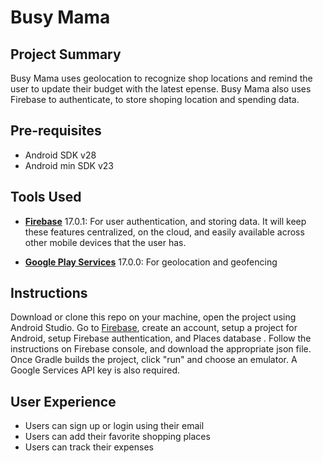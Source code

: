 # Busy Mama

## Project Summary

Busy Mama uses geolocation to recognize shop locations and remind the user to update their budget with the latest epense. Busy Mama also uses Firebase to authenticate, to store shoping location and spending data.

## Pre-requisites

- Android SDK v28
- Android min SDK v23

## Tools Used

- [**Firebase**](https://firebase.google.com/) 17.0.1: For user authentication, and storing data. It will keep these features centralized, on the cloud, and easily available across other mobile devices that the user has.

- [**Google Play Services**](https://firebase.google.com/) 17.0.0: For geolocation and geofencing

## Instructions

Download or clone this repo on your machine, open the project using Android Studio. Go to [Firebase](https://firebase.google.com/), create an account, setup a project for Android, setup Firebase authentication, and Places database . Follow the instructions on Firebase console, and download the appropriate json file. Once Gradle builds the project, click "run" and choose an emulator. A Google Services API key is also required.

## User Experience

- Users can sign up or login using their email
- Users can add their favorite shopping places
- Users can track their expenses
